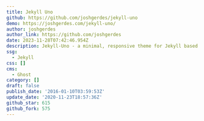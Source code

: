 ```yaml
---
title: Jekyll Uno
github: https://github.com/joshgerdes/jekyll-uno
demo: https://joshgerdes.com/jekyll-uno/
author: joshgerdes
author_link: https://github.com/joshgerdes
date: 2023-11-28T07:42:46.954Z
description: Jekyll-Uno - a minimal, responsive theme for Jekyll based on Uno for Ghost
ssg:
  - Jekyll
css: []
cms:
  - Ghost
category: []
draft: false
publish_date: '2016-01-10T03:59:53Z'
update_date: '2020-11-23T18:57:36Z'
github_star: 615
github_fork: 575
---
```

